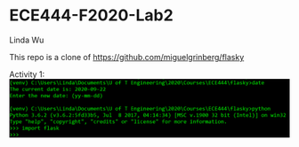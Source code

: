 # ECE444-F2020-Lab2
Linda Wu

This repo is a clone of https://github.com/miguelgrinberg/flasky

Activity 1:
![Screenshot](activity1.png)
